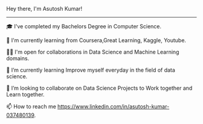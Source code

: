 Hey there, I'm Asutosh Kumar!
______________________________________
🎓 I've completed my Bachelors Degree in Computer Science.

🌱 I'm currently learning from Coursera,Great Learning, Kaggle, Youtube.

🤝🏻 I'm open for collaborations in Data Science and Machine Learning domains.

🌱 I’m currently learning Improve myself everyday in the field of data science.

💞️ I’m looking to collaborate on Data Science Projects to Work together and Learn together.

📫 How to reach me https://www.linkedin.com/in/asutosh-kumar-037480139.

<!---
Ashu674/Ashu674 is a ✨ special ✨ repository because its `README.md` (this file) appears on your GitHub profile.
You can click the Preview link to take a look at your changes.
--->
